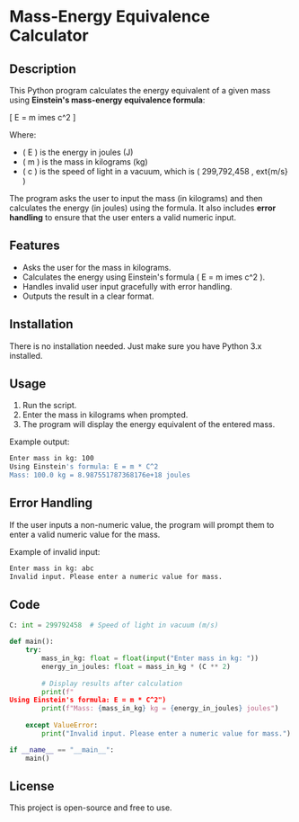 
# Mass-Energy Equivalence Calculator

## Description

This Python program calculates the energy equivalent of a given mass using **Einstein's mass-energy equivalence formula**:

\[ E = m 	imes c^2 \]

Where:
- \( E \) is the energy in joules (J)
- \( m \) is the mass in kilograms (kg)
- \( c \) is the speed of light in a vacuum, which is \( 299,792,458 \, 	ext{m/s} \)

The program asks the user to input the mass (in kilograms) and then calculates the energy (in joules) using the formula. It also includes **error handling** to ensure that the user enters a valid numeric input.

## Features

- Asks the user for the mass in kilograms.
- Calculates the energy using Einstein's formula \( E = m 	imes c^2 \).
- Handles invalid user input gracefully with error handling.
- Outputs the result in a clear format.

## Installation

There is no installation needed. Just make sure you have Python 3.x installed.

## Usage

1. Run the script.
2. Enter the mass in kilograms when prompted.
3. The program will display the energy equivalent of the entered mass.

Example output:
```bash
Enter mass in kg: 100
Using Einstein's formula: E = m * C^2
Mass: 100.0 kg = 8.987551787368176e+18 joules
```

## Error Handling

If the user inputs a non-numeric value, the program will prompt them to enter a valid numeric value for the mass.

Example of invalid input:
```bash
Enter mass in kg: abc
Invalid input. Please enter a numeric value for mass.
```

## Code

```python
C: int = 299792458  # Speed of light in vacuum (m/s)

def main():
    try:
        mass_in_kg: float = float(input("Enter mass in kg: "))
        energy_in_joules: float = mass_in_kg * (C ** 2)
        
        # Display results after calculation
        print(f"
Using Einstein's formula: E = m * C^2")
        print(f"Mass: {mass_in_kg} kg = {energy_in_joules} joules")
    
    except ValueError:
        print("Invalid input. Please enter a numeric value for mass.")

if __name__ == "__main__":
    main()
```

## License

This project is open-source and free to use.
